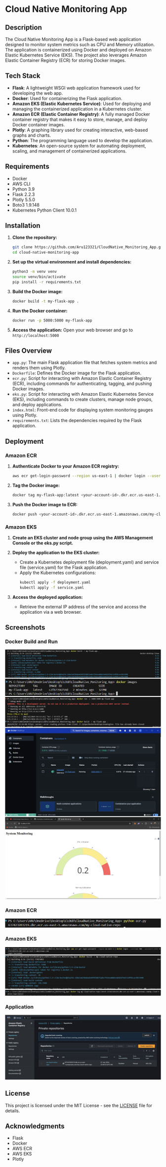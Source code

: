 # Cloud Native Monitoring App

## Description

The Cloud Native Monitoring App is a Flask-based web application designed to monitor system metrics such as CPU and Memory utilization. The application is containerized using Docker and deployed on Amazon Elastic Kubernetes Service (EKS). The project also leverages Amazon Elastic Container Registry (ECR) for storing Docker images.

## Tech Stack

- **Flask**: A lightweight WSGI web application framework used for developing the web app.
- **Docker**: Used for containerizing the Flask application.
- **Amazon EKS (Elastic Kubernetes Service)**: Used for deploying and managing the containerized application in a Kubernetes cluster.
- **Amazon ECR (Elastic Container Registry)**: A fully managed Docker container registry that makes it easy to store, manage, and deploy Docker container images.
- **Plotly**: A graphing library used for creating interactive, web-based graphs and charts.
- **Python**: The programming language used to develop the application.
- **Kubernetes**: An open-source system for automating deployment, scaling, and management of containerized applications.

## Requirements

- Docker
- AWS CLI
- Python 3.9
- Flask 2.2.3
- Plotly 5.5.0
- Boto3 1.9.148
- Kubernetes Python Client 10.0.1

## Installation

1. **Clone the repository:**
    ```bash
    git clone https://github.com/Aru123321/CloudNative_Monitoring_App.git
    cd cloud-native-monitoring-app
    ```

2. **Set up the virtual environment and install dependencies:**
    ```bash
    python3 -m venv venv
    source venv/bin/activate
    pip install -r requirements.txt
    ```

3. **Build the Docker image:**
    ```bash
    docker build -t my-flask-app .
    ```

4. **Run the Docker container:**
    ```bash
    docker run -p 5000:5000 my-flask-app
    ```

5. **Access the application:**
    Open your web browser and go to `http://localhost:5000`

## Files Overview

- `app.py`: The main Flask application file that fetches system metrics and renders them using Plotly.
- `Dockerfile`: Defines the Docker image for the Flask application.
- `ecr.py`: Script for interacting with Amazon Elastic Container Registry (ECR), including commands for authenticating, tagging, and pushing Docker images.
- `eks.py`: Script for interacting with Amazon Elastic Kubernetes Service (EKS), including commands to create clusters, manage node groups, and deploy applications.
- `index.html`: Front-end code for displaying system monitoring gauges using Plotly.
- `requirements.txt`: Lists the dependencies required by the Flask application.

## Deployment

### Amazon ECR

1. **Authenticate Docker to your Amazon ECR registry:**
    ```bash
    aws ecr get-login-password --region us-east-1 | docker login --username AWS --password-stdin <your-account-id>.dkr.ecr.us-east-1.amazonaws.com
    ```

2. **Tag the Docker image:**
    ```bash
    docker tag my-flask-app:latest <your-account-id>.dkr.ecr.us-east-1.amazonaws.com/my-cloud-native-repo:latest
    ```

3. **Push the Docker image to ECR:**
    ```bash
    docker push <your-account-id>.dkr.ecr.us-east-1.amazonaws.com/my-cloud-native-repo:latest
    ```

### Amazon EKS

1. **Create an EKS cluster and node group using the AWS Management Console or the eks.py script.**

2. **Deploy the application to the EKS cluster:**
    - Create a Kubernetes deployment file (deployment.yaml) and service file (service.yaml) for the Flask application.
    - Apply the Kubernetes configurations:
        ```bash
        kubectl apply -f deployment.yaml
        kubectl apply -f service.yaml
        ```

3. **Access the deployed application:**
    - Retrieve the external IP address of the service and access the application via a web browser.

## Screenshots

### Docker Build and Run

![Docker Build](extra/image.png)
![Docker Images](extra/image-1.png)
![Docker Run](extra/image-2.png)
![Docker Container](extra/image-3.png)
![System Monitoring](extra/image-4.png)

### Amazon ECR

![Amazon ECR](extra/image-5.png)

### Amazon EKS

![Amazon EKS Nodes](extra/image-6.png)
![Amazon EKS Deployment](extra/image-7.png)
![Amazon EKS Nodes Expanded](extra/image-8.png)

### Application

![System Monitoring](extra/image-9.png)

## License

This project is licensed under the MIT License - see the [LICENSE](LICENSE) file for details.

## Acknowledgments

- Flask
- Docker
- AWS ECR
- AWS EKS
- Plotly
